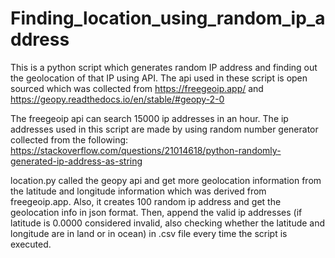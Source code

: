 # Finding_location_using_random_ip_address
This is a python script which generates random IP address and finding out the geolocation of that IP using API.
The api used in these script is open sourced which was collected from https://freegeoip.app/
and https://geopy.readthedocs.io/en/stable/#geopy-2-0

The freegeoip api can search 15000 ip addresses in an hour. 
The ip addresses used in this script are made by using random number generator collected from the
following: https://stackoverflow.com/questions/21014618/python-randomly-generated-ip-address-as-string

location.py called the geopy api and get more geolocation information from the latitude and longitude
information which was derived from freegeoip.app. Also, it creates 100 random ip address and get the geolocation info 
in json format. Then, append the valid ip addresses (if latitude is 0.0000 considered invalid, also checking whether the 
latitude and longitude are in land or in ocean) in .csv file every time the script is executed.  
